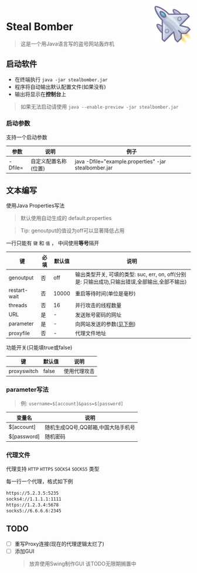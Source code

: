 <img src="logo.png" alt="logo" width="100" height="100" align="right" />

# Steal Bomber

> 这是一个用Java语言写的盗号网站轰炸机

## 启动软件

- 在终端执行 `java -jar stealbomber.jar`
- 程序将自动输出默认配置文件(如果没有)
- 输出将显示在**控制台**上

> 如果无法启动请使用 `java --enable-preview -jar stealbomber.jar`

### 启动参数

支持一个启动参数

| 参数 | 说明 | 例子 |
| --- | --- | --- |
| -Dfile= | 自定义配置名称(位置) | java -Dfile="example.properties" -jar stealbomber.jar |

## 文本编写

使用Java Properties写法

> 默认使用自动生成的 default.properties

> Tip: genoutput的值设为off可以显著降低占用

一行只能有 `键` 和 `值` ， 中间使用**等号**隔开

| 键 | 必填 | 默认值 | 说明 |
| --- | --- | --- | --- |
| genoutput | 否 | off | 输出类型开关, 可填的类型: suc, err, on, off(分别是: 只输出成功,只输出错误,全部输出,全部不输出) |
| restart-wait | 否 | 10000 | 重启等待时间(单位是毫秒) |
| threads | 否 | 16 | 并行攻击的线程数量 |
| URL | 是 | - | 发送账号密码的网址 |
| parameter | 是 | - | 向网站发送的参数([见下例](#parameter写法)) |
| proxyfile | 否 | - | 代理文件地址 |

功能开关(只能填true或false)

| 键 | 默认值 | 说明 |
| --- | --- | --- |
| proxyswitch | false | 使用代理攻击 |

### parameter写法

> 例: `username=$[account]&pass=$[password]`

| 变量名 | 说明 |
| --- | --- |
| $[account] | 随机生成QQ号,QQ邮箱,中国大陆手机号 |
| $[password] | 随机密码 |

### 代理文件

代理支持 `HTTP` `HTTPS` `SOCKS4` `SOCKS5` 类型

每一行一个代理，格式如下例

```
https://5.2.3.5:5235
socks4://1.1.1.1:1111
https://1.2.3.4:5678
socks5://6.6.6.6:2345
```

## TODO

- [ ] 重写Proxy连接(现在的代理逻辑太烂了)
- [ ] 添加GUI
  > 放弃使用Swing制作GUI 该TODO无限期搁置中
